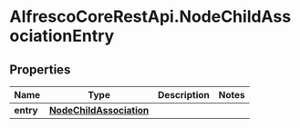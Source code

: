 # AlfrescoCoreRestApi.NodeChildAssociationEntry

## Properties
Name | Type | Description | Notes
------------ | ------------- | ------------- | -------------
**entry** | [**NodeChildAssociation**](NodeChildAssociation.md) |  | 


